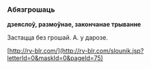 ### Абязгрошаць
**дзеяслоў, размоўнае, закончанае трыванне**

Застацца без грошай. А. у дарозе.

<a rel="author">[http://rv-blr.com/](http://rv-blr.com/slounik.jsp?letterId=0&maskId=0&pageId=75)</a>
